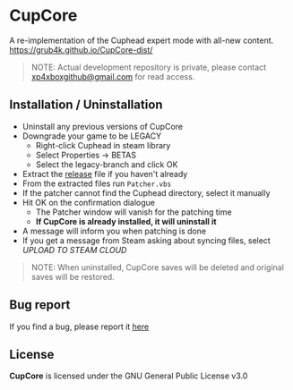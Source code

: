 # CupCore
A re-implementation of the Cuphead expert mode with all-new content. https://grub4k.github.io/CupCore-dist/

>NOTE: Actual development repository is private, please contact xp4xboxgithub@gmail.com for read access.

## Installation / Uninstallation
- Uninstall any previous versions of CupCore
- Downgrade your game to be LEGACY
  - Right-click Cuphead in steam library
  - Select Properties -> BETAS
  - Select the legacy-branch and click OK
- Extract the [release](https://github.com/Grub4K/CupCore-dist/releases) file if you haven't already
- From the extracted files run `Patcher.vbs`
- If the patcher cannot find the Cuphead directory, select it manually
- Hit OK on the confirmation dialogue
  - The Patcher window will vanish for the patching time
  - **If CupCore is already installed, it will uninstall it**
- A message will inform you when patching is done
- If you get a message from Steam asking about syncing files, select *UPLOAD TO STEAM CLOUD*

> NOTE: When uninstalled, CupCore saves will be deleted and original saves will be restored.

## Bug report
If you find a bug, please report it [here](https://github.com/Grub4K/CupCore-dist/issues)

## License
**CupCore** is licensed under the GNU General Public License v3.0
